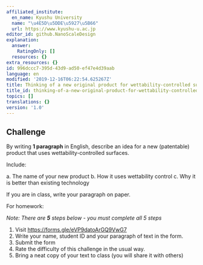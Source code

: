 ```yaml
---
affiliated_institute:
  en_name: Kyushu University
  name: "\u4E5D\u5DDE\u5927\u5B66"
  url: https://www.kyushu-u.ac.jp
editor_id: github.NanoScaleDesign
explanation:
  answer:
    RatingOnly: []
  resources: {}
extra_resources: {}
id: 996dccc7-395d-43d9-ad50-ef47e4d39aab
language: en
modified: '2019-12-16T06:22:54.625267Z'
title: Thinking of a new original product for wettability-controlled surfaces
title_id: thinking-of-a-new-original-product-for-wettability-controlled-surfaces
topics: []
translations: {}
version: '1.0'
---
```


## Challenge
By writing **1 paragraph** in English, describe an idea for a new (patentable) product that uses wettability-controlled surfaces.

Include:

a. The name of your new product
b. How it uses wettability control
c. Why it is better than existing technology

If you are in class, write your paragraph on paper.

For homework: 

*Note: There are **5** steps below - you must complete all 5 steps*

1. Visit https://forms.gle/eVP9datoArGQ9VwG7
2. Write your name, student ID and your paragraph of text in the form.
3. Submit the form
4. Rate the difficulty of this challenge in the usual way.
5. Bring a neat copy of your text to class (you will share it with others)
